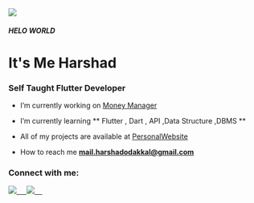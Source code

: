
<img src="https://img.shields.io/badge/Flutter-02569B?style=for-the-badge&logo=flutter&logoColor=white" />  
<h5 >HELO WORLD </h5>
<h1 > It's Me Harshad </h1>
<h3 >Self Taught Flutter Developer </h3>

-  I’m currently working on [Money Manager](https://github.com/harshadok)

-  I’m currently learning ** Flutter , Dart , API ,Data Structure ,DBMS **

-  All of my projects are available at [PersonalWebsite](https://github.com/harshadok)

-  How to reach me **mail.harshadodakkal@gmail.com**

<h3 align="left">Connect with me:</h3>
<p align="left">


<a href="https://linkedin.com/in/harshad-ok-8585aa184" target= "_blank"><img src="https://img.shields.io/badge/LinkedIn-0077B5?style=for-the-badge&logo=linkedin&logoColor=white"/> &nbsp;&nbsp;&nbsp;
  <a href="https://twitter.com/HarshadOdakkal?t=XkgDQCwmLdGMPhgZwYSCVQ&s=08" target= "_blank"><img src="https://img.shields.io/badge/Twitter-1DA1F2?style=for-the-badge&logo=twitter&logoColor=white"/> &nbsp;&nbsp;&nbsp;
</p>

